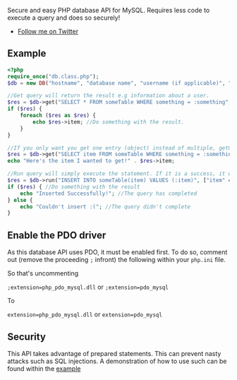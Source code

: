 Secure and easy PHP database API for MySQL. Requires less code to execute a query and does so securely!

-  [Follow me on Twitter](https://twitter.com/eddiejibson/)

## Example

```php
<?php
require_once("db.class.php");
$db = new DB("hostname", "database name", "username (if applicable)", "password (if applicable)"); //Connect to the database with your credentials

//Get query will return the result e.g information about a user.
$res = $db->get("SELECT * FROM someTable WHERE something = :something", ["something" => $something]);
if ($res) {
    foreach ($res as $res) {
        echo $res->item; //Do something with the result.
    }
}

//If you only want you get one entry (object) instead of multiple, getOne() is here to help :)
$res = $db->get("SELECT item FROM someTable WHERE something = :something", ["something" => $something]);
echo "Here's the item I wanted to get!" . $res->item;

//Run query will simply execute the statement. If it is a success, it will return true.
$res = $db->run("INSERT INTO someTable(item) VALUES (:item)", ["item" => $item]);
if ($res) { //Do something with the result
    echo "Inserted Successfully!"; //The query has completed
} else {
    echo "Couldn't insert :("; //The query didn't complete
}
```

## Enable the PDO driver

As this database API uses PDO, it must be enabled first. To do so, comment out (remove the proceeding `;` infront) the following within your `php.ini` file.

So that's uncommenting

`;extension=php_pdo_mysql.dll` or `;extension=pdo_mysql`

To

`extension=php_pdo_mysql.dll` or `extension=pdo_mysql`

## Security

This API takes advantage of prepared statements. This can prevent nasty attacks such as SQL injections. A demonstration of how to use such can be found within the [example](https://gitlab.com/eddiejibson/dbapi/blob/master/example.php)
